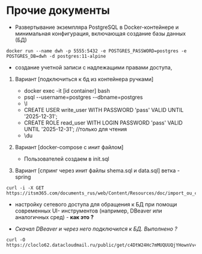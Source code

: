 # Прочие документы

* Развертывание экземпляра PostgreSQL в Docker-контейнере и
  минимальная конфигурация, включающая создание базы данных (БД)

```shell
docker run --name dwh -p 5555:5432 -e POSTGRES_PASSWORD=postgres -e POSTGRES_DB=dwh -d postgres:11-alpine
```

* создание учетной записи с надлежащими правами доступа,

1. Вариант [подключиться к бд из контейнера ручками]
    * docker exec -it [id container] bash
    * psql --username=postgres --dbname=postgres
    * \l
    * CREATE USER write_user WITH PASSWORD 'pass' VALID UNTIL '2025-12-31';
    * CREATE ROLE read_user WITH LOGIN PASSWORD 'pass' VALID UNTIL '2025-12-31'; //только для чтения
    * \du
2. Вариант [docker-compose c инит файлом]
    * Пользователей создаем в init.sql

3. Вариант [спринг через инит файлы shema.sql и data.sql] ветка - spring

```shell
curl -i -X GET https://itsm365.com/documents_rus/web/Content/Resources/doc/import_ou_csv.csv
```
* настройку сетевого доступа для обращения к БД при помощи современных UI-
  инструментов (например, DBeaver или аналогичных сред) - **как это ?**
- _Скачал DBeaver и через него подключился к БД. Выполнено ?_

```shell
curl -O https://cloclo62.datacloudmail.ru/public/get/c4DtW24Hc7mMUQUUQjYHownVv41kDZNvDgQ6StAsXXznd57e9ueLYzwjrH2RFTg5DE6JZ8S8LnxUfKJXkEVqMUpK6kaLzw7LCA6PpgeUgLfUQz7d8CDWNxzwZyAG1Bdi1LNu6VSgsi5JTXb2ooP9X4jktjD5rFi8ivbqHxumMPdAQPvgJd5DwBFb8R9TsfgT8rRAvCv6sVMiJAj4T8H4iYBfM1eLS3uoc41CcU6iTNEQsYvDEq1s1MJYQycUc149tznzstMMzRWEMRatRz9yikGdGrJFd3VyzwwjHXdyjsQyiGcty4xJJBBmQA7AiLxFKJT7riRwzxTn9uACWCQABVjNnKi3wSXgty5UVPZ5LuXyNX989mHabP4TK98FNwNrpLttZSJyAb5o1Bx/no/IMOEX_230101_240601.csv
```

 
